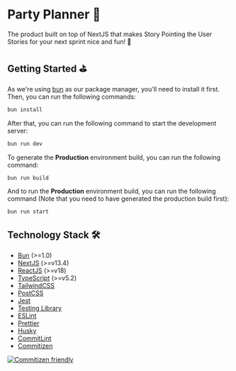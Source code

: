 # Party Planner 🎉

The product built on top of NextJS that makes Story Pointing the User Stories for your next sprint nice and fun! 🎉

## Getting Started ⛳️

As we're using [bun](https://bun.sh/) as our package manager, you'll need to install it first. Then, you can run
the following commands:

```bash
bun install
```

After that, you can run the following command to start the development server:

```bash
bun run dev
```

To generate the **Production** environment build, you can run the following command:

```bash
bun run build
```

And to run the **Production** environment build, you can run the following command (Note that you need to have generated
the production build first):

```bash
bun run start
```

## Technology Stack 🛠

- [Bun](https://bun.sh) (>=1.0)
- [NextJS](https://nextjs.org/) (>=v13.4)
- [ReactJS](https://reactjs.org/) (>=v18)
- [TypeScript](https://www.typescriptlang.org/) (>=v5.2)
- [TailwindCSS](https://tailwindcss.com/)
- [PostCSS](https://postcss.org/)
- [Jest](https://jestjs.io/)
- [Testing Library](https://testing-library.com/)
- [ESLint](https://eslint.org/)
- [Prettier](https://prettier.io/)
- [Husky](https://typicode.github.io/husky/#/)
- [CommitLint](https://commitlint.js.org/)
- [Commitizen](https://github.com/commitizen)

[![Commitizen friendly](https://img.shields.io/badge/commitizen-friendly-brightgreen.svg)](http://commitizen.github.io/cz-cli/)
